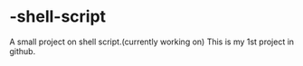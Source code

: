 # -shell-script
A small project on shell script.(currently working on)
This is my 1st project in github.
